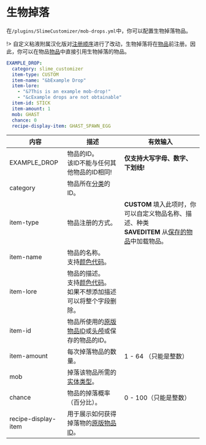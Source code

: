 # 生物掉落

在`/plugins/SlimeCustomizer/mob-drops.yml`中，你可以配置生物掉落物品。

!> 自定义粘液附属汉化版对[注册顺序](./Registering)进行了改动，生物掉落将在[物品](./Items)前注册。因此，你可以在物品[物品](./Items)中直接引用生物掉落的物品。

```yaml
EXAMPLE_DROP:
  category: slime_customizer
  item-type: CUSTOM
  item-name: "&bExample Drop"
  item-lore:
    - "&7This is an example mob-drop!"
    - "&cExample drops are not obtainable"
  item-id: STICK
  item-amount: 1
  mob: GHAST
  chance: 0
  recipe-display-item: GHAST_SPAWN_EGG
```
| 内容 | 描述 | 有效输入 |
| --- | ----------- | ----------------- |
| EXAMPLE_DROP | 物品的ID。<br>该ID不能与任何其他物品的ID相同! | **仅支持大写字母、数字、下划线!** |
| category | 物品所在[分类](./Categories)的ID。 |
| item-type | 物品注册的方式。 | **CUSTOM** 填入此项时，你可以自定义物品名称、描述、种类 <br>**SAVEDITEM** 从[保存的物品](./Saved-Items)中加载物品。 |
| item-name | 物品的名称。<br>支持[颜色代码](./Color-codes)。 |
| item-lore | 物品的描述。<br>支持[颜色代码](./Color-codes)。<br>如果不想添加描述可以将整个字段删除。 |
| item-id | 物品所使用的[原版物品ID](https://hub.spigotmc.org/javadocs/spigot/org/bukkit/Material.html)或[头颅](./Skull-items)或保存的物品的ID。 |
| item-amount | 每次掉落物品的数量。 | 1 - 64 （只能是整数） |
| mob | 掉落该物品所需的[实体类型](https://hub.spigotmc.org/javadocs/spigot/org/bukkit/entity/EntityType.html)。 |
| chance | 物品的掉落概率（百分比）。 | 0 - 100（只能是整数） |
| recipe-display-item | 用于展示如何获得掉落物的[原版物品ID](https://hub.spigotmc.org/javadocs/spigot/org/bukkit/Material.html)。 |
